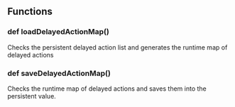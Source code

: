 ## Functions

### def loadDelayedActionMap()

Checks the persistent delayed action list and generates the runtime map of delayed actions

### def saveDelayedActionMap()

Checks the runtime map of delayed actions and saves them into the persistent value.

